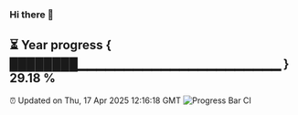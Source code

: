 ### Hi there 👋
⏳ Year progress { ████████▁▁▁▁▁▁▁▁▁▁▁▁▁▁▁▁▁▁▁▁▁▁ } 29.18 %
---
⏰ Updated on Thu, 17 Apr 2025 12:16:18 GMT
![Progress Bar CI](https://github.com/Moyi321/Moyi321/workflows/Progress%20Bar%20CI/badge.svg)

